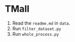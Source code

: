 # TMall
1. Read the `readme.md` in `data`.
2. Run `filter_dataset.py`
3. Run `whole_process.py`
  

